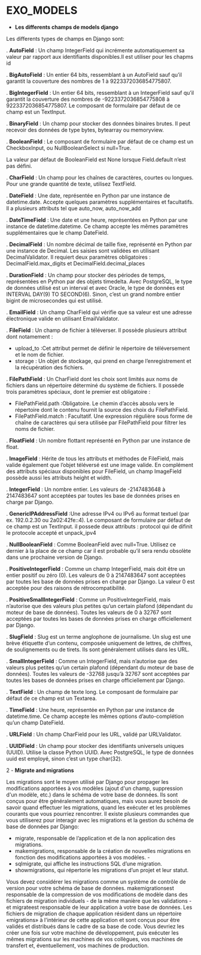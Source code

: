 # EXO_MODELS

* __Les differents champs de models django__

Les differents types de champs en Django sont:

. __AutoField__ : Un champ IntegerField qui incrémente automatiquement sa valeur par rapport aux identifiants disponibles.Il est utiliser pour les chapms id

. __BigAutoField__ : Un entier 64 bits, ressemblant à un AutoField sauf qu’il garantit la couverture des nombres de 1 à 9223372036854775807.

. __BigIntegerField__ : Un entier 64 bits, ressemblant à un IntegerField sauf qu’il garantit la couverture des nombres de -9223372036854775808 à 9223372036854775807. Le composant de formulaire par défaut de ce champ est un TextInput.

. __BinaryField__ : Un champ pour stocker des données binaires brutes. Il peut recevoir des données de type bytes, bytearray ou memoryview.

. __BooleanField__ : Le composant de formulaire par défaut de ce champ est un CheckboxInput, ou NullBooleanSelect si null=True.

La valeur par défaut de BooleanField est None lorsque Field.default n’est pas défini.

. __CharField__ : Un champ pour les chaînes de caractères, courtes ou longues.
Pour une grande quantité de texte, utilisez TextField.

. __DateField__ : Une date, représentée en Python par une instance de datetime.date. Accepte quelques paramètres supplémentaires et facultatifs. Il a plusieurs attributs tel que auto_now, auto_now_add

. __DateTimeField__ : Une date et une heure, représentées en Python par une instance de datetime.datetime. Ce champ accepte les mêmes paramètres supplémentaires que le champ DateField.

. __DecimalField__ : Un nombre décimal de taille fixe, représenté en Python par une instance de Decimal. Les saisies sont validées en utilisant DecimalValidator.
Il requiert deux paramètres obligatoires : DecimalField.max_digits et DecimalField.decimal_places

. __DurationField__ : Un champ pour stocker des périodes de temps, représentées en Python par des objets timedelta. Avec PostgreSQL, le type de données utilisé est un interval et avec Oracle, le type de données est INTERVAL DAY(9) TO SECOND(6). Sinon, c’est un grand nombre entier bigint de microsecondes qui est utilisé.

. __EmailField__ : Un champ CharField qui vérifie que sa valeur est une adresse électronique valide en utilisant EmailValidator.

. __FileField__ : Un champ de fichier à téléverser. Il possède plusieurs attribut dont notamement : 
- upload_to :Cet attribut permet de définir le répertoire de téléversement et le nom de fichier.
- storage : Un objet de stockage, qui prend en charge l’enregistrement et la récupération des fichiers.

. __FilePathField__ : Un CharField dont les choix sont limités aux noms de fichiers dans un répertoire déterminé du système de fichiers. Il possède trois paramètres spéciaux, dont le premier est obligatoire :
- FilePathField.path :Obligatoire. Le chemin d’accès absolu vers le répertoire dont le contenu fournit la source des choix du FilePathField.
- FilePathField.match : Facultatif. Une expression régulière sous forme de chaîne de caractères qui sera utilisée par FilePathField pour filtrer les noms de fichier.

. __FloatField__ : Un nombre flottant représenté en Python par une instance de float.

. __ImageField__ : Hérite de tous les attributs et méthodes de FileField, mais valide également que l’objet téléversé est une image valide. En complément des attributs spéciaux disponibles pour FileField, un champ ImageField possède aussi les attributs height et width.

. __IntegerField__ : Un nombre entier. Les valeurs de -2147483648 à 2147483647 sont acceptées par toutes les base de données prises en charge par Django.

. __GenericIPAddressField__ :Une adresse IPv4 ou IPv6 au format textuel (par ex. 192.0.2.30 ou 2a02:42fe::4). Le composant de formulaire par défaut de ce champ est un TextInput. il possede deux attributs : protocol qui de difinit le protocole accepté et unpack_ipv4 

. __NullBooleanField__ : Comme BooleanField avec null=True. Utilisez ce dernier à la place de ce champ car il est probable qu’il sera rendu obsolète dans une prochaine version de Django.

. __PositiveIntegerField__ : Comme un champ IntegerField, mais doit être un entier positif ou zéro (0). Les valeurs de 0 à 2147483647 sont acceptées par toutes les base de données prises en charge par Django. La valeur 0 est acceptée pour des raisons de rétrocompatibilité.

. __PositiveSmallIntegerField__ : Comme un PositiveIntegerField, mais n’autorise que des valeurs plus petites qu’un certain plafond (dépendant du moteur de base de données). Toutes les valeurs de 0 à 32767 sont acceptées par toutes les bases de données prises en charge officiellement par Django.

. __SlugField__ : Slug est un terme anglophone de journalisme. Un slug est une brève étiquette d’un contenu, composée uniquement de lettres, de chiffres, de soulignements ou de tirets. Ils sont généralement utilisés dans les URL.

. __SmallIntegerField__ : Comme un IntegerField, mais n’autorise que des valeurs plus petites qu’un certain plafond (dépendant du moteur de base de données). Toutes les valeurs de -32768 jusqu’à 32767 sont acceptées par toutes les bases de données prises en charge officiellement par Django.

. __TextField__ : Un champ de texte long. Le composant de formulaire par défaut de ce champ est un Textarea.

. __TimeField__ : Une heure, représentée en Python par une instance de datetime.time. Ce champ accepte les mêmes options d’auto-complétion qu’un champ DateField.

. __URLField__ : Un champ CharField pour les URL, validé par URLValidator.

. __UUIDField__ : Un champ pour stocker des identifiants universels uniques (UUID). Utilise la classe Python UUID. Avec PostgreSQL, le type de données uuid est employé, sinon c’est un type char(32).


2 -  __Migrate and migrations__

Les migrations sont le moyen utilisé par Django pour propager les modifications apportées à vos modèles (ajout d'un champ, suppression d'un modèle, etc.) dans le schéma de votre base de données. Ils sont conçus pour être généralement automatiques, mais vous aurez besoin de savoir quand effectuer les migrations, quand les exécuter et les problèmes courants que vous pourriez rencontrer.
Il existe plusieurs commandes que vous utiliserez pour interagir avec les migrations et la gestion du schéma de base de données par Django:
- migrate, responsable de l’application et de la non application des migrations.
- makemigrations, responsable de la création de nouvelles migrations en fonction des modifications apportées à vos modèles. -
- sqlmigrate, qui affiche les instructions SQL d’une migration.
- showmigrations, qui répertorie les migrations d’un projet et leur statut.

Vous devez considérer les migrations comme un système de contrôle de version pour votre schéma de base de données. makemigrationsest responsable de la compression de vos modifications de modèle dans des fichiers de migration individuels - de la même manière que les validations - et migrateest responsable de leur application à votre base de données.
Les fichiers de migration de chaque application résident dans un répertoire «migrations» à l'intérieur de cette application et sont conçus pour être validés et distribués dans le cadre de sa base de code. Vous devriez les créer une fois sur votre machine de développement, puis exécuter les mêmes migrations sur les machines de vos collègues, vos machines de transfert et, éventuellement, vos machines de production.


